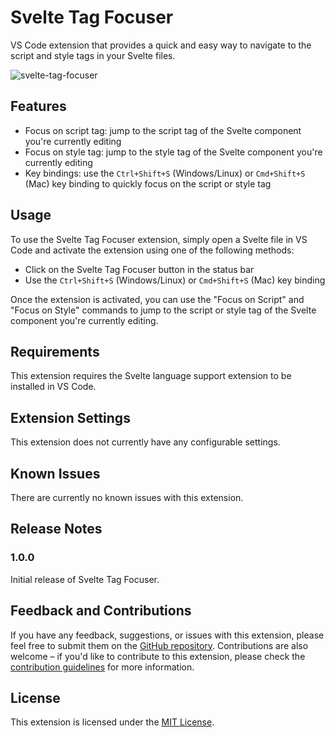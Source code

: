 
# Svelte Tag Focuser

VS Code extension that provides a quick and easy way to navigate to the script and style tags in your Svelte files.

![svelte-tag-focuser](https://user-images.githubusercontent.com/32632542/236613577-0553a995-40ee-45eb-b127-2509dd331f0e.gif)

## Features

- Focus on script tag: jump to the script tag of the Svelte component you're currently editing
- Focus on style tag: jump to the style tag of the Svelte component you're currently editing
- Key bindings: use the `Ctrl+Shift+S` (Windows/Linux) or `Cmd+Shift+S` (Mac) key binding to quickly focus on the script or style tag

## Usage

To use the Svelte Tag Focuser extension, simply open a Svelte file in VS Code and activate the extension using one of the following methods:

- Click on the Svelte Tag Focuser button in the status bar
- Use the `Ctrl+Shift+S` (Windows/Linux) or `Cmd+Shift+S` (Mac) key binding

Once the extension is activated, you can use the "Focus on Script" and "Focus on Style" commands to jump to the script or style tag of the Svelte component you're currently editing.

## Requirements

This extension requires the Svelte language support extension to be installed in VS Code.

## Extension Settings

This extension does not currently have any configurable settings.

## Known Issues

There are currently no known issues with this extension.

## Release Notes

### 1.0.0

Initial release of Svelte Tag Focuser.

## Feedback and Contributions

If you have any feedback, suggestions, or issues with this extension, please feel free to submit them on the [GitHub repository](https://github.com/your-username/svelte-tag-focuser). Contributions are also welcome – if you'd like to contribute to this extension, please check the [contribution guidelines](CONTRIBUTING.md) for more information.

## License

This extension is licensed under the [MIT License](LICENSE).
